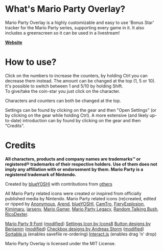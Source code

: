 # What's Mario Party Overlay?
Mario Party Overlay is a highly customizable and easy to use 'Bonus Star' tracker for the Mario Party series, supporting every game in it. It also includes a greenscreen so it can be used in a livestream!

**[Website](https://blueyoshi9000.github.io/MarioPartyOverlay/)**   

# How to use?
Click on the numbers to increase the counters, by holding Ctrl you can decrease them instead. The amount can be changed at the top (1, 5 or 10).  
It's possible to switch between 1 and 5/10 by holding Shift.  
To give/take the coin-star you just click on the character.

Characters and counters can both be changed at the top.

Settings can be found by clicking on the gear and then "Open Settings" (or by clicking on the gear while holding Ctrl). A more extensive (and likely up-to-date) introduction can by found by clicking on the gear and then "Credits".

# Credits
**All characters, products and company names are trademarks™ or registered® trademarks of their respective holders. Use of them does not imply any affiliation with or endorsement by them. Mario Party is a registered trademark of Nintendo.**

Created by [blueYOSHI](https://www.twitter.com/yoshisrc) with contributions from [others](https://github.com/blueYOSHI9000/MarioPartyOverlay/graphs/contributors)

All Mario Party related icons were created or inspired from officially published media by Nintendo.
Mario Party related icons (re)created, edited or ripped by [Anonymous](https://www.spriters-resource.com/submitter/Anonymous/), [Arend](https://www.mariowiki.com/User:Arend), [blueYOSHI](https://www.twitter.com/yoshisrc), [CamTro](https://www.spriters-resource.com/submitter/xX-CamTro-Xx/), [FieryExplosion](https://www.spriters-resource.com/submitter/FieryExplosion/), [Kimimaru](https://www.spriters-resource.com/submitter/Kimimaru/), [larsenv](https://www.spriters-resource.com/submitter/larsenv/), [Mario Gamer](https://www.spriters-resource.com/submitter/Mario+Gamer/), [Mario Party Legacy](https://mariopartylegacy.com/), [Random Talking Bush](https://www.spriters-resource.com/submitter/Random+Talking+Bush/), [RicoDexter](https://twitter.com/Der_RicoDexter).

[Mario Party 9 Font](https://www.freepremiumfonts.com/free-font/new-super-mario-font-mario-party-9.aspx) ([modified](https://github.com/blueYOSHI9000/MarioPartyOverlay/commits/master/font.ttf))
[Settings Icon by Icons8](https://icons8.com/icon/2969/settings)
[Button designs by Benjamin](https://codepen.io/ben_jammin/pen/syaCq) ([modified](https://github.com/blueYOSHI9000/MarioPartyOverlay/commits/master/buttons.css))
[Checkbox designs by Andreas Storm](https://codepen.io/andreasstorm/pen/dNqLBz) ([modified](https://github.com/blueYOSHI9000/MarioPartyOverlay/commits/master/labels.css))
[Sortable.js](https://github.com/SortableJS/Sortable) (enables savefile re-ordering)
[Interact.js](https://interactjs.io/) (enables drag 'n' drop)

Mario Party Overlay is licensed under the MIT License.